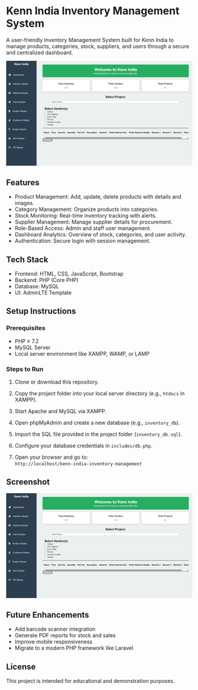 # Kenn India Inventory Management System

A user-friendly Inventory Management System built for Kenn India to manage products, categories, stock, suppliers, and users through a secure and centralized dashboard.

![Dashboard Screenshot](asset/ss.png)

## Features

- Product Management: Add, update, delete products with details and images.
- Category Management: Organize products into categories.
- Stock Monitoring: Real-time inventory tracking with alerts.
- Supplier Management: Manage supplier details for procurement.
- Role-Based Access: Admin and staff user management.
- Dashboard Analytics: Overview of stock, categories, and user activity.
- Authentication: Secure login with session management.

## Tech Stack

- Frontend: HTML, CSS, JavaScript, Bootstrap
- Backend: PHP (Core PHP)
- Database: MySQL
- UI: AdminLTE Template

## Setup Instructions

### Prerequisites

- PHP ≥ 7.2
- MySQL Server
- Local server environment like XAMPP, WAMP, or LAMP

### Steps to Run

1. Clone or download this repository.

2. Copy the project folder into your local server directory (e.g., `htdocs` in XAMPP).

3. Start Apache and MySQL via XAMPP.

4. Open phpMyAdmin and create a new database (e.g., `inventory_db`).

5. Import the SQL file provided in the project folder (`inventory_db.sql`).

6. Configure your database credentials in `includes/db.php`.

7. Open your browser and go to:  
   `http://localhost/kenn-india-inventory-management`

## Screenshot

![Dashboard](asset/ss.png)

## Future Enhancements

- Add barcode scanner integration
- Generate PDF reports for stock and sales
- Improve mobile responsiveness
- Migrate to a modern PHP framework like Laravel

## License

This project is intended for educational and demonstration purposes.
